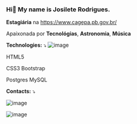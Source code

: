 ### Hi👋 My name is Josilete Rodrigues.

**Estagiária** na https://www.cagepa.pb.gov.br/

Apaixonada por **Tecnológias**, **Astronomia**, **Música**

**Technologies:** ⤵️                                     ![image](https://github.com/JosileteRodrigues/JosileteRodrigues/assets/44982021/af564b1d-2867-40b5-b3a0-1b985120bfbf)

HTML5                                

CSS3 Bootstrap

Postgres MySQL

**Contacts:** ⤵️

![image](https://github.com/JosileteRodrigues/JosileteRodrigues/assets/44982021/491bb4a9-f45e-4233-8a0c-e948f7893c3d)

![image](https://github.com/JosileteRodrigues/JosileteRodrigues/assets/44982021/4d7fcf90-7b33-4bee-a29c-de55f928c127)

